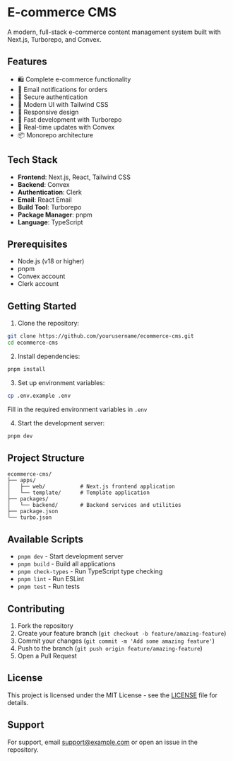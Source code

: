 # E-commerce CMS

A modern, full-stack e-commerce content management system built with Next.js, Turborepo, and Convex.

## Features

- 🛍️ Complete e-commerce functionality
- 📧 Email notifications for orders
- 🔐 Secure authentication
- 🎨 Modern UI with Tailwind CSS
- 📱 Responsive design
- 🚀 Fast development with Turborepo
- 🔄 Real-time updates with Convex
- 📦 Monorepo architecture

## Tech Stack

- **Frontend**: Next.js, React, Tailwind CSS
- **Backend**: Convex
- **Authentication**: Clerk
- **Email**: React Email
- **Build Tool**: Turborepo
- **Package Manager**: pnpm
- **Language**: TypeScript

## Prerequisites

- Node.js (v18 or higher)
- pnpm
- Convex account
- Clerk account

## Getting Started

1. Clone the repository:
```bash
git clone https://github.com/yourusername/ecommerce-cms.git
cd ecommerce-cms
```

2. Install dependencies:
```bash
pnpm install
```

3. Set up environment variables:
```bash
cp .env.example .env
```
Fill in the required environment variables in `.env`

4. Start the development server:
```bash
pnpm dev
```

## Project Structure

```
ecommerce-cms/
├── apps/
│   ├── web/           # Next.js frontend application
│   └── template/      # Template application
├── packages/
│   └── backend/       # Backend services and utilities
├── package.json
└── turbo.json
```

## Available Scripts

- `pnpm dev` - Start development server
- `pnpm build` - Build all applications
- `pnpm check-types` - Run TypeScript type checking
- `pnpm lint` - Run ESLint
- `pnpm test` - Run tests

## Contributing

1. Fork the repository
2. Create your feature branch (`git checkout -b feature/amazing-feature`)
3. Commit your changes (`git commit -m 'Add some amazing feature'`)
4. Push to the branch (`git push origin feature/amazing-feature`)
5. Open a Pull Request

## License

This project is licensed under the MIT License - see the [LICENSE](LICENSE) file for details.

## Support

For support, email support@example.com or open an issue in the repository.
